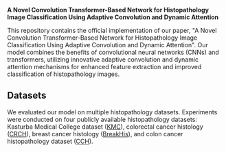 **A Novel Convolution Transformer-Based Network for Histopathology Image Classification Using Adaptive Convolution and Dynamic Attention**

This repository contains the official implementation of our paper, "A Novel Convolution Transformer-Based Network for Histopathology Image Classification Using Adaptive Convolution and Dynamic Attention". Our model combines the benefits of convolutional neural networks (CNNs) and transformers, utilizing innovative adaptive convolution and dynamic attention mechanisms for enhanced feature extraction and improved classification of histopathology images.

## Datasets

We evaluated our model on multiple histopathology datasets. Experiments were conducted on four publicly available histopathology datasets: Kasturba Medical College dataset ([KMC](https://www.nature.com/articles/s41598-023-31275-7)), colorectal cancer histology ([CRCH](https://journals.plos.org/plosmedicine/article?id=10.1371/journal.pmed.1002730)), breast cancer histology ([BreakHis](https://ieeexplore.ieee.org/document/7312934/)), and colon cancer histopathology dataset ([CCH](https://bmcbioinformatics.biomedcentral.com/articles/10.1186/s12859-017-1685-x)).

